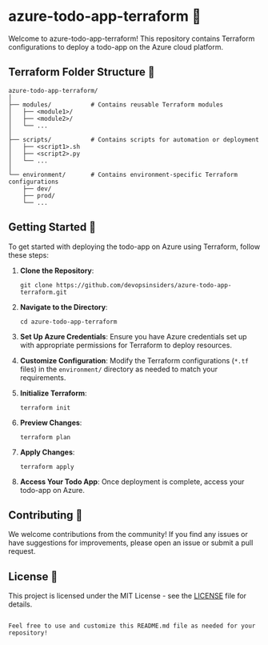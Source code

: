 # azure-todo-app-terraform 🚀

Welcome to azure-todo-app-terraform! This repository contains Terraform configurations to deploy a todo-app on the Azure cloud platform.

## Terraform Folder Structure 📁

```
azure-todo-app-terraform/
│
├── modules/           # Contains reusable Terraform modules
│   ├── <module1>/
│   ├── <module2>/
│   └── ...
│
├── scripts/           # Contains scripts for automation or deployment
│   ├── <script1>.sh
│   ├── <script2>.py
│   └── ...
│
└── environment/       # Contains environment-specific Terraform configurations
    ├── dev/
    ├── prod/
    └── ...
```

## Getting Started 🏁

To get started with deploying the todo-app on Azure using Terraform, follow these steps:

1. **Clone the Repository**: 
   ```
   git clone https://github.com/devopsinsiders/azure-todo-app-terraform.git
   ```

2. **Navigate to the Directory**:
   ```
   cd azure-todo-app-terraform
   ```

3. **Set Up Azure Credentials**:
   Ensure you have Azure credentials set up with appropriate permissions for Terraform to deploy resources.

4. **Customize Configuration**:
   Modify the Terraform configurations (`*.tf` files) in the `environment/` directory as needed to match your requirements.

5. **Initialize Terraform**:
   ```
   terraform init
   ```

6. **Preview Changes**:
   ```
   terraform plan
   ```

7. **Apply Changes**:
   ```
   terraform apply
   ```

8. **Access Your Todo App**:
   Once deployment is complete, access your todo-app on Azure.

## Contributing 🤝

We welcome contributions from the community! If you find any issues or have suggestions for improvements, please open an issue or submit a pull request.

## License 📄

This project is licensed under the MIT License - see the [LICENSE](LICENSE) file for details.
```

Feel free to use and customize this README.md file as needed for your repository!

